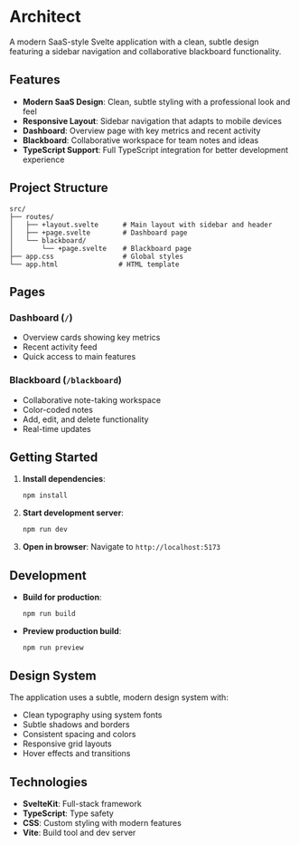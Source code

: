 # Architect

A modern SaaS-style Svelte application with a clean, subtle design featuring a sidebar navigation and collaborative blackboard functionality.

## Features

- **Modern SaaS Design**: Clean, subtle styling with a professional look and feel
- **Responsive Layout**: Sidebar navigation that adapts to mobile devices
- **Dashboard**: Overview page with key metrics and recent activity
- **Blackboard**: Collaborative workspace for team notes and ideas
- **TypeScript Support**: Full TypeScript integration for better development experience

## Project Structure

```
src/
├── routes/
│   ├── +layout.svelte      # Main layout with sidebar and header
│   ├── +page.svelte        # Dashboard page
│   └── blackboard/
│       └── +page.svelte    # Blackboard page
├── app.css                 # Global styles
└── app.html               # HTML template
```

## Pages

### Dashboard (`/`)
- Overview cards showing key metrics
- Recent activity feed
- Quick access to main features

### Blackboard (`/blackboard`)
- Collaborative note-taking workspace
- Color-coded notes
- Add, edit, and delete functionality
- Real-time updates

## Getting Started

1. **Install dependencies**:
   ```bash
   npm install
   ```

2. **Start development server**:
   ```bash
   npm run dev
   ```

3. **Open in browser**:
   Navigate to `http://localhost:5173`

## Development

- **Build for production**:
  ```bash
  npm run build
  ```

- **Preview production build**:
  ```bash
  npm run preview
  ```

## Design System

The application uses a subtle, modern design system with:
- Clean typography using system fonts
- Subtle shadows and borders
- Consistent spacing and colors
- Responsive grid layouts
- Hover effects and transitions

## Technologies

- **SvelteKit**: Full-stack framework
- **TypeScript**: Type safety
- **CSS**: Custom styling with modern features
- **Vite**: Build tool and dev server
